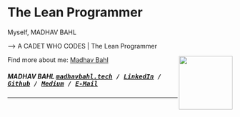 # The Lean Programmer

Myself, MADHAV BAHL

--> A CADET WHO CODES | The Lean Programmer

[<img src="https://avatars1.githubusercontent.com/u/26179770?s=400&v=4" align="right" height="120">](http://madhavbahl.ml/)

Find more about me: <a href="http://madhavbahl.tech/">Madhav Bahl</a> <br />

##### MADHAV BAHL <kbd>[madhavbahl.tech](http://madhavbahl.tech) / [LinkedIn](https://www.linkedin.com/in/madhavbahl/) / [Github](https://www.github.com/MadhavBahlMD) / [Medium](https://medium.com/@madhavbahl10) / [E-Mail](mailto:madhavbahl@gmail.com)</kbd>

------